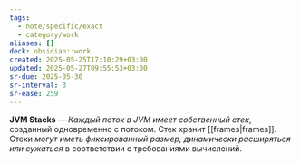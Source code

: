 ```yaml
---
tags:
  - note/specific/exact
  - category/work
aliases: []
deck: obsidian::work
created: 2025-05-25T17:10:29+03:00
updated: 2025-05-27T09:55:53+03:00
sr-due: 2025-05-30
sr-interval: 3
sr-ease: 259
---
```


**JVM Stacks**
—
*Каждый поток в JVM имеет собственный стек*, созданный одновременно с потоком. Стек хранит [[frames|frames]]. Стеки *могут иметь фиксированный размер, динамически расширяться или сужаться* в соответствии с требованиями вычислений.
